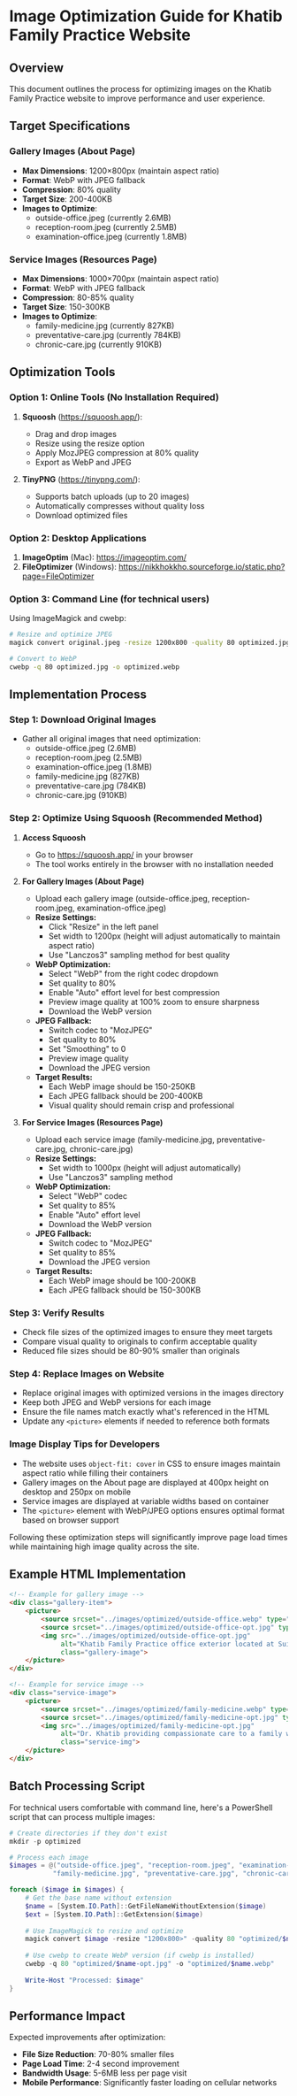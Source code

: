 # Image Optimization Guide for Khatib Family Practice Website

## Overview

This document outlines the process for optimizing images on the Khatib Family Practice website to improve performance and user experience.

## Target Specifications

### Gallery Images (About Page)
- **Max Dimensions**: 1200×800px (maintain aspect ratio)
- **Format**: WebP with JPEG fallback
- **Compression**: 80% quality
- **Target Size**: 200-400KB
- **Images to Optimize**:
  - outside-office.jpeg (currently 2.6MB)
  - reception-room.jpeg (currently 2.5MB)
  - examination-office.jpeg (currently 1.8MB)

### Service Images (Resources Page)
- **Max Dimensions**: 1000×700px (maintain aspect ratio)
- **Format**: WebP with JPEG fallback
- **Compression**: 80-85% quality
- **Target Size**: 150-300KB
- **Images to Optimize**:
  - family-medicine.jpg (currently 827KB)
  - preventative-care.jpg (currently 784KB)
  - chronic-care.jpg (currently 910KB)

## Optimization Tools

### Option 1: Online Tools (No Installation Required)
1. **Squoosh** (https://squoosh.app/):
   - Drag and drop images
   - Resize using the resize option
   - Apply MozJPEG compression at 80% quality
   - Export as WebP and JPEG

2. **TinyPNG** (https://tinypng.com/):
   - Supports batch uploads (up to 20 images)
   - Automatically compresses without quality loss
   - Download optimized files

### Option 2: Desktop Applications
1. **ImageOptim** (Mac): https://imageoptim.com/
2. **FileOptimizer** (Windows): https://nikkhokkho.sourceforge.io/static.php?page=FileOptimizer

### Option 3: Command Line (for technical users)
Using ImageMagick and cwebp:

```bash
# Resize and optimize JPEG
magick convert original.jpeg -resize 1200x800 -quality 80 optimized.jpg

# Convert to WebP
cwebp -q 80 optimized.jpg -o optimized.webp
```

## Implementation Process

### Step 1: Download Original Images
- Gather all original images that need optimization:
  - outside-office.jpeg (2.6MB)
  - reception-room.jpeg (2.5MB)
  - examination-office.jpeg (1.8MB)
  - family-medicine.jpg (827KB)
  - preventative-care.jpg (784KB)
  - chronic-care.jpg (910KB)

### Step 2: Optimize Using Squoosh (Recommended Method)

1. **Access Squoosh**
   - Go to https://squoosh.app/ in your browser
   - The tool works entirely in the browser with no installation needed

2. **For Gallery Images (About Page)**
   - Upload each gallery image (outside-office.jpeg, reception-room.jpeg, examination-office.jpeg)
   - **Resize Settings:**
     - Click "Resize" in the left panel
     - Set width to 1200px (height will adjust automatically to maintain aspect ratio)
     - Use "Lanczos3" sampling method for best quality
   - **WebP Optimization:**
     - Select "WebP" from the right codec dropdown
     - Set quality to 80%
     - Enable "Auto" effort level for best compression
     - Preview image quality at 100% zoom to ensure sharpness
     - Download the WebP version
   - **JPEG Fallback:**
     - Switch codec to "MozJPEG" 
     - Set quality to 80%
     - Set "Smoothing" to 0
     - Preview image quality
     - Download the JPEG version
   - **Target Results:**
     - Each WebP image should be 150-250KB
     - Each JPEG fallback should be 200-400KB
     - Visual quality should remain crisp and professional

3. **For Service Images (Resources Page)**
   - Upload each service image (family-medicine.jpg, preventative-care.jpg, chronic-care.jpg)
   - **Resize Settings:**
     - Set width to 1000px (height will adjust automatically)
     - Use "Lanczos3" sampling method
   - **WebP Optimization:**
     - Select "WebP" codec
     - Set quality to 85% 
     - Enable "Auto" effort level
     - Download the WebP version
   - **JPEG Fallback:**
     - Switch codec to "MozJPEG"
     - Set quality to 85%
     - Download the JPEG version
   - **Target Results:**
     - Each WebP image should be 100-200KB
     - Each JPEG fallback should be 150-300KB

### Step 3: Verify Results
- Check file sizes of the optimized images to ensure they meet targets
- Compare visual quality to originals to confirm acceptable quality
- Reduced file sizes should be 80-90% smaller than originals

### Step 4: Replace Images on Website
- Replace original images with optimized versions in the images directory
- Keep both JPEG and WebP versions for each image
- Ensure the file names match exactly what's referenced in the HTML
- Update any `<picture>` elements if needed to reference both formats

### Image Display Tips for Developers
- The website uses `object-fit: cover` in CSS to ensure images maintain aspect ratio while filling their containers
- Gallery images on the About page are displayed at 400px height on desktop and 250px on mobile
- Service images are displayed at variable widths based on container
- The `<picture>` element with WebP/JPEG options ensures optimal format based on browser support

Following these optimization steps will significantly improve page load times while maintaining high image quality across the site.

## Example HTML Implementation

```html
<!-- Example for gallery image -->
<div class="gallery-item">
    <picture>
        <source srcset="../images/optimized/outside-office.webp" type="image/webp">
        <source srcset="../images/optimized/outside-office-opt.jpg" type="image/jpeg">
        <img src="../images/optimized/outside-office-opt.jpg" 
             alt="Khatib Family Practice office exterior located at Suite 109 with clear signage and convenient access" 
             class="gallery-image">
    </picture>
</div>

<!-- Example for service image -->
<div class="service-image">
    <picture>
        <source srcset="../images/optimized/family-medicine.webp" type="image/webp">
        <source srcset="../images/optimized/family-medicine-opt.jpg" type="image/jpeg">
        <img src="../images/optimized/family-medicine-opt.jpg" 
             alt="Dr. Khatib providing compassionate care to a family with members of different ages" 
             class="service-img">
    </picture>
</div>
```

## Batch Processing Script

For technical users comfortable with command line, here's a PowerShell script that can process multiple images:

```powershell
# Create directories if they don't exist
mkdir -p optimized

# Process each image
$images = @("outside-office.jpeg", "reception-room.jpeg", "examination-office.jpeg", 
           "family-medicine.jpg", "preventative-care.jpg", "chronic-care.jpg")

foreach ($image in $images) {
    # Get the base name without extension
    $name = [System.IO.Path]::GetFileNameWithoutExtension($image)
    $ext = [System.IO.Path]::GetExtension($image)
    
    # Use ImageMagick to resize and optimize
    magick convert $image -resize "1200x800>" -quality 80 "optimized/$name-opt.jpg"
    
    # Use cwebp to create WebP version (if cwebp is installed)
    cwebp -q 80 "optimized/$name-opt.jpg" -o "optimized/$name.webp"
    
    Write-Host "Processed: $image"
}
```

## Performance Impact

Expected improvements after optimization:
- **File Size Reduction**: 70-80% smaller files
- **Page Load Time**: 2-4 second improvement
- **Bandwidth Usage**: 5-6MB less per page visit
- **Mobile Performance**: Significantly faster loading on cellular networks 